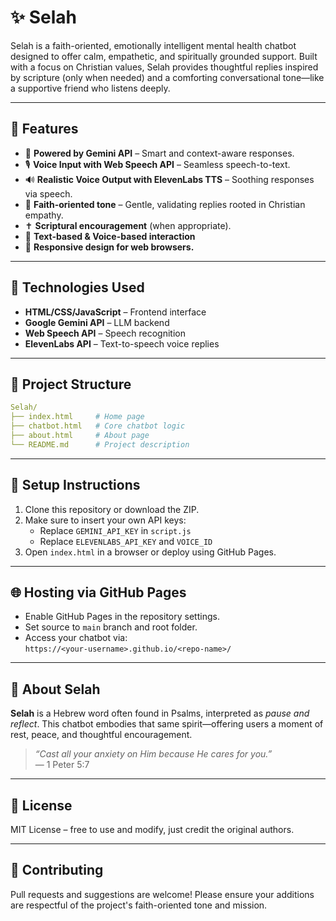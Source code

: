 # ✨ Selah

Selah is a faith-oriented, emotionally intelligent mental health chatbot designed to offer calm, empathetic, and spiritually grounded support. Built with a focus on Christian values, Selah provides thoughtful replies inspired by scripture (only when needed) and a comforting conversational tone—like a supportive friend who listens deeply.

---

## 🌟 Features

- 🧠 **Powered by Gemini API** – Smart and context-aware responses.
- 🎙️ **Voice Input with Web Speech API** – Seamless speech-to-text.
- 🔊 **Realistic Voice Output with ElevenLabs TTS** – Soothing responses via speech.
- 💬 **Faith-oriented tone** – Gentle, validating replies rooted in Christian empathy.
- ✝️ **Scriptural encouragement** (when appropriate).
- 📝 **Text-based & Voice-based interaction**
- 📱 **Responsive design for web browsers.**

---

## 🚀 Technologies Used

- **HTML/CSS/JavaScript** – Frontend interface
- **Google Gemini API** – LLM backend
- **Web Speech API** – Speech recognition
- **ElevenLabs API** – Text-to-speech voice replies

---

## 📂 Project Structure
```yaml
Selah/
├── index.html     # Home page
├── chatbot.html   # Core chatbot logic
├── about.html     # About page
└── README.md      # Project description
```
---

## 🔧 Setup Instructions

1. Clone this repository or download the ZIP.
2. Make sure to insert your own API keys:
   - Replace `GEMINI_API_KEY` in `script.js`
   - Replace `ELEVENLABS_API_KEY` and `VOICE_ID`
3. Open `index.html` in a browser or deploy using GitHub Pages.

---

## 🌐 Hosting via GitHub Pages

- Enable GitHub Pages in the repository settings.
- Set source to `main` branch and root folder.
- Access your chatbot via:  
  `https://<your-username>.github.io/<repo-name>/`

---

## 🙏 About Selah

**Selah** is a Hebrew word often found in Psalms, interpreted as *pause and reflect*. This chatbot embodies that same spirit—offering users a moment of rest, peace, and thoughtful encouragement.

> _“Cast all your anxiety on Him because He cares for you.”_  
> — 1 Peter 5:7

---

## 📜 License

MIT License – free to use and modify, just credit the original authors.

---

## 🤝 Contributing

Pull requests and suggestions are welcome! Please ensure your additions are respectful of the project's faith-oriented tone and mission.

